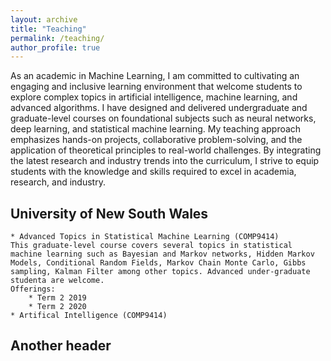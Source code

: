 ```yaml
---
layout: archive
title: "Teaching"
permalink: /teaching/
author_profile: true
---
```


As an academic in Machine Learning, I am committed to cultivating an engaging and inclusive learning environment that welcome students to explore complex topics in artificial intelligence, machine learning, and advanced algorithms. I have designed and delivered undergraduate and graduate-level courses on foundational subjects such as neural networks, deep learning, and statistical machine learning. My teaching approach emphasizes hands-on projects, collaborative problem-solving, and the application of theoretical principles to real-world challenges. By integrating the latest research and industry trends into the curriculum, I strive to equip students with the knowledge and skills required to excel in academia, research, and industry.

University of New South Wales
-----

	* Advanced Topics in Statistical Machine Learning (COMP9414)
	This graduate-level course covers several topics in statistical machine learning such as Bayesian and Markov networks, Hidden Markov Models, Conditional Random Fields, Markov Chain Monte Carlo, Gibbs sampling, Kalman Filter among other topics. Advanced under-graduate studenta are welcome.
	Offerings:
		* Term 2 2019
		* Term 2 2020
	* Artifical Intelligence (COMP9414)


Another header
-----